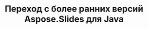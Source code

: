 ---
title: Переход с более ранних версий Aspose.Slides для Java
type: docs
weight: 320
url: /ru/androidjava/migration-from-earlier-versions-of-aspose-slides-for-java/
---